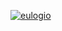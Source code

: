 [![eulogio](https://github.com/eulogiomedina/midudev-aprender-tdd-eulogio/actions/workflows/node.js.yml/badge.svg)](https://github.com/eulogiomedina/midudev-aprender-tdd-eulogio/actions/workflows/node.js.yml)
